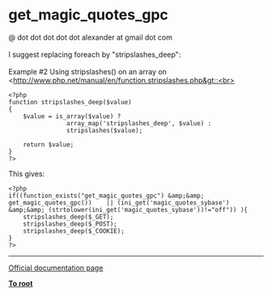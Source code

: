 # get_magic_quotes_gpc



@ dot dot dot dot dot alexander at gmail dot com<br><br>I suggest replacing foreach by "stripslashes_deep":<br><br>Example #2 Using stripslashes() on an array on <br>&lt;http://www.php.net/manual/en/function.stripslashes.php&gt;:<br><br>

```
<?php
function stripslashes_deep($value)
{
    $value = is_array($value) ?
                array_map('stripslashes_deep', $value) :
                stripslashes($value);

    return $value;
}
?>
```


This gives:



```
<?php
if((function_exists("get_magic_quotes_gpc") &amp;&amp; get_magic_quotes_gpc())    || (ini_get('magic_quotes_sybase') &amp;&amp; (strtolower(ini_get('magic_quotes_sybase'))!="off")) ){
    stripslashes_deep($_GET);
    stripslashes_deep($_POST);
    stripslashes_deep($_COOKIE);
}
?>
```
  

---

[Official documentation page](https://www.php.net/manual/en/function.get-magic-quotes-gpc.php)

**[To root](/README.md)**